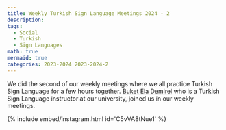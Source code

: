 ```yaml
---
title: Weekly Turkish Sign Language Meetings 2024 - 2
description:
tags:
  - Social
  - Turkish
  - Sign Languages
math: true
mermaid: true
categories: 2023-2024 2023-2024-2
---
```


We did the second of our weekly meetings where we all practice Turkish Sign Language for a few hours together. [Buket Ela Demirel](https://www.linkedin.com/in/buket-ela-demirel) who is a Turkish Sign Language instructor at our university, joined us in our weekly meetings.

{% include embed/instagram.html id='C5vVA8tNue1' %}